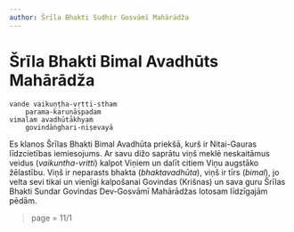 ```yaml
---
author: Šrīla Bhakti Sudhir Gosvāmī Mahārādža
---
```


# Šrīla Bhakti Bimal Avadhūts Mahārādža

    vande vaikuṇṭha-vṛtti-stham
        parama-karuṇāspadam
    vimalam avadhūtākhyaṁ
        govindāṅghari-niṣevayā

Es klanos Šrīlas Bhakti Bimal Avadhūta priekšā, kurš ir Nitai-Gauras līdzcietības iemiesojums. Ar savu dižo saprātu viņš meklē neskaitāmus veidus (*vaikuntha-vritti*) kalpot Viņiem un dalīt citiem Viņu augstāko žēlastību. Viņš ir neparasts bhakta (*bhaktavadhūta*), viņš ir tīrs (*bimal*), jo velta sevi tikai un vienīgi kalpošanai Govindas (Krišnas) un sava guru Šrīlas Bhakti Sundar Govindas Dev-Gosvāmī Mahārādžas lotosam līdzīgajām pēdām.


> page = 11/1
